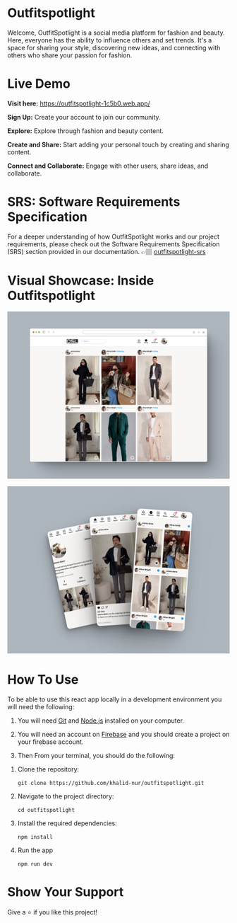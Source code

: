 # Outfitspotlight

Welcome, OutfitSpotlight is a social media platform for fashion and beauty. Here, everyone has the ability to influence others and set trends. It's a space for sharing your style, discovering new ideas, and connecting with others who share your passion for fashion.

# Live Demo

**Visit here:** https://outfitspotlight-1c5b0.web.app/

**Sign Up:** Create your account to join our community.

**Explore:** Explore through fashion and beauty content.

**Create and Share:** Start adding your personal touch by creating and sharing content.

**Connect and Collaborate:** Engage with other users, share ideas, and collaborate.

# SRS: Software Requirements Specification

For a deeper understanding of how OutfitSpotlight works and our project requirements, please check out the Software Requirements Specification (SRS) section provided in our documentation. 👉🏽 [outfitspotlight-srs](/public/osl_srs.pdf)

# Visual Showcase: Inside Outfitspotlight

![ScreenShot](/public/osl-desktop-demo.png)

![ScreenShot](/public/osl-mobile-demo.png)

# How To Use

To be able to use this react app locally in a development environment you will need the following:

1. You will need [Git](https://git-scm.com) and [Node.js](https://nodejs.org/en/download/) installed on your computer.

2. You will need an account on [Firebase](https://firebase.com) and you should create a project on your firebase account.

3. Then From your terminal, you should do the following:

1) Clone the repository:

   ```shell
   git clone https://github.com/khalid-nur/outfitspotlight.git

   ```

2) Navigate to the project directory:

   ```shell
   cd outfitspotlight

   ```

3) Install the required dependencies:

   ```shell
   npm install
   ```

4) Run the app

   ```shell
   npm run dev
   ```

# Show Your Support

Give a ⭐️ if you like this project!

